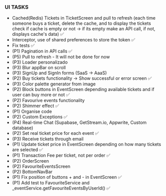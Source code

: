 ### UI TASKS

- Cached(Redis) Tickets in TicketScreen and pull to refresh (each time someone buys a ticket, delete the cache, and to display the tickets check if cache is empty or not -> if its empty make an API call, if not, displays cache's data) ✅
- Interceptor, use of shared preferences to store the token ✅
- Fix tests ✅
- (P1) Pagination in API calls ✅
- (P5) Pull to refresh - It will not be done for now
- (P3) Loader personalizado
- (P3) Blur appBar on scroll
- (P3) SignUp and SignIn forms (SaaS -> AaaS) 
- (P2) Buy tickets functionality -> Show successful or error screen ✅
- (P3) Color palette generator from image
- (P2) Block buttons in EventScreen depending available tickets and if user can buy more or not ✅
- (P2) Favourive events functionality
- (P2) Shimmer effect ✅
- (P1) Organise code
- (P2) Custom Exceptions ✅
- (P4) Real-time Chat (Supabase, GetStream.io, Appwrite, Custom database)
- (P2) Set real ticket price for each event ✅
- (P3) Receive tickets through email
- (P1) Update ticket price in EventScreen depending on how many tickets are selected ✅
- (P1) Transaction Fee per ticket, not per order ✅
- (P2) OrderScreen
- (P2) FavouriteEventsScreen
- (P2) BottomNavBar
- (P1) Fix position of buttons + and - in EventScreen ✅
- (P1) Add test to FavouriteService and _eventService.getFavouriteEventsByUserId() ✅